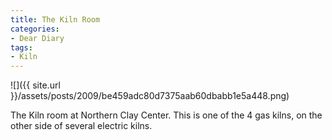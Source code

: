 ```yaml
---
title: The Kiln Room
categories:
- Dear Diary
tags:
- Kiln
---
```


![]({{ site.url }}/assets/posts/2009/be459adc80d7375aab60dbabb1e5a448.png)
  



The Kiln room at Northern Clay Center. This is one of the 4 gas kilns, on the other side of several electric kilns.
